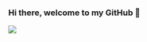 ### Hi there, welcome to my GitHub 👋

<!--
**Samkist/samkist** is a ✨ _special_ ✨ repository because its `README.md` (this file) appears on your GitHub profile.

Here are some ideas to get you started:

- 🔭 I’m currently working on ...
- 🌱 I’m currently learning ...
- 👯 I’m looking to collaborate on ...
- 🤔 I’m looking for help with ...
- 💬 Ask me about ...
- 📫 How to reach me: ...
- 😄 Pronouns: ...
- ⚡ Fun fact: ...
-->

<a href="https://github.com/Samkist">
    <img align="center" src="https://github-readme-stats.vercel.app/api?username=samkist&count_private=true&theme=dark">
  </a>
